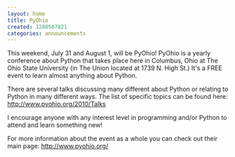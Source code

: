 ```yaml
---
layout: home
title: PyOhio
created: 1280507821
categories: announcements
---
```

This weekend, July 31 and August 1, will be PyOhio! PyOhio is a yearly conference about Python that takes place here in Columbus, Ohio at The Ohio State University (in The Union located at 1739 N. High St.) It's a FREE event to learn almost anything about Python.

There are several talks discussing many different about Python or relating to Python in many different ways. The list of specific topics can be found here: http://www.pyohio.org/2010/Talks

I encourage anyone with any interest level in programming and/or Python to attend and learn something new!

For more information about the event as a whole you can check out their main page: http://www.pyohio.org/
<!--break-->
